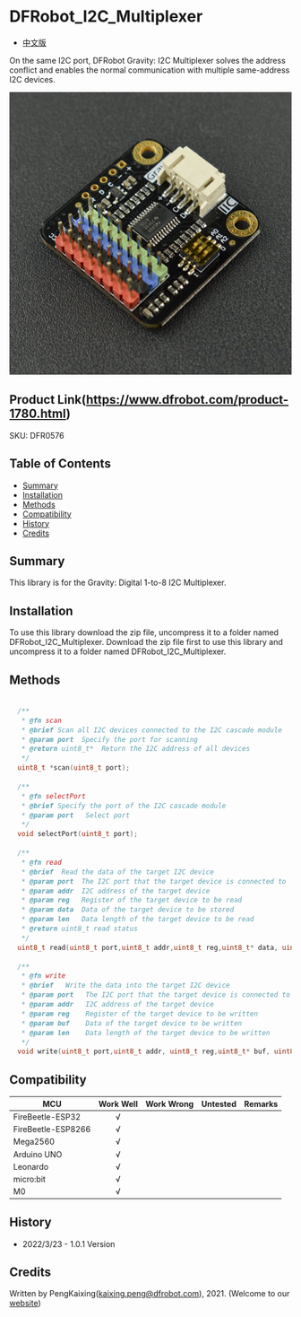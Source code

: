 # DFRobot_I2C_Multiplexer

- [中文版](./README_CN.md)

On the same I2C port, DFRobot Gravity: I2C Multiplexer solves the address conflict and enables the normal communication with multiple same-address I2C devices.

![正反面svg效果图](./resources/images/DFR0576.png)

## Product Link(https://www.dfrobot.com/product-1780.html)

SKU: DFR0576

## Table of Contents

* [Summary](#summary)
* [Installation](#installation)
* [Methods](#methods)
* [Compatibility](#compatibility)
* [History](#history)
* [Credits](#credits)

## Summary

This library is for the Gravity: Digital 1-to-8 I2C Multiplexer.

## Installation

To use this library download the zip file, uncompress it to a folder named DFRobot_I2C_Multiplexer.
Download the zip file first to use this library and uncompress it to a folder named DFRobot_I2C_Multiplexer.

## Methods

```C++

  /**
   * @fn scan
   * @brief Scan all I2C devices connected to the I2C cascade module
   * @param port  Specify the port for scanning
   * @return uint8_t*  Return the I2C address of all devices
   */
  uint8_t *scan(uint8_t port);

  /**
   * @fn selectPort
   * @brief Specify the port of the I2C cascade module
   * @param port   Select port
   */
  void selectPort(uint8_t port);

  /**
   * @fn read
   * @brief  Read the data of the target I2C device 
   * @param port  The I2C port that the target device is connected to
   * @param addr  I2C address of the target device
   * @param reg   Register of the target device to be read
   * @param data  Data of the target device to be stored
   * @param len   Data length of the target device to be read
   * @return uint8_t read status
   */
  uint8_t read(uint8_t port,uint8_t addr,uint8_t reg,uint8_t* data, uint8_t len);

  /**
   * @fn write
   * @brief   Write the data into the target I2C device 
   * @param port   The I2C port that the target device is connected to
   * @param addr   I2C address of the target device
   * @param reg    Register of the target device to be written
   * @param buf    Data of the target device to be written
   * @param len    Data length of the target device to be written
   */
  void write(uint8_t port,uint8_t addr, uint8_t reg,uint8_t* buf, uint8_t len);

```
## Compatibility

MCU                | Work Well | Work Wrong | Untested  | Remarks
------------------ | :----------: | :----------: | :---------: | -----
FireBeetle-ESP32  |      √       |             |            | 
FireBeetle-ESP8266|      √       |              |             | 
Mega2560  |      √       |             |            | 
Arduino UNO |       √      |             |            | 
Leonardo  |      √       |              |             | 
micro:bit  |      √       |              |             | 
M0  |      √       |              |             | 

## History

- 2022/3/23 - 1.0.1 Version

## Credits

Written by PengKaixing(kaixing.peng@dfrobot.com), 2021. (Welcome to our [website](https://www.dfrobot.com/))

